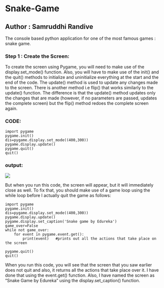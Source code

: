# Snake-Game
## Author : Samruddhi Randive

The console based python application for one of the most famous games : snake game.

### Step 1 : Create the Screen:

To create the screen using Pygame, you will need to make use of the display.set_mode() function. Also, you will have to make use of the init()  and the quit() methods to initialize and uninitialize everything at the start and the end of the code. The update() method is used to update any changes made to the screen. There is another method i.e flip() that works similarly to the update() function. The difference is that the update() method updates only the changes that are made (however, if no parameters are passed, updates the complete screen) but the flip() method redoes the complete screen again.

### CODE:
```
import pygame
pygame.init()
dis=pygame.display.set_mode((400,300))
pygame.display.update()
pygame.quit()
quit()
```
### output:
<img src= "https://d1jnx9ba8s6j9r.cloudfront.net/blog/wp-content/uploads/2019/10/display1-Snake-Game-in-Python-Edureka.png" >


But when you run this code, the screen will appear, but it will immediately close as well. To fix that, you should make use of a game loop using the while loop before I actually quit the game as follows:

```
import pygame
pygame.init()
dis=pygame.display.set_mode((400,300))
pygame.display.update()
pygame.display.set_caption('Snake game by Edureka')
game_over=False
while not game_over:
    for event in pygame.event.get():
        print(event)   #prints out all the actions that take place on the screen
 
pygame.quit()
quit()

```
 When you run this code, you will see that the screen that you saw earlier does not quit and also, it returns all the actions that take place over it. I have done that using the event.get() function. Also, I have named the screen as “Snake Game by Edureka” using the display.set_caption() function.

 <img scr="https://d1jnx9ba8s6j9r.cloudfront.net/blog/wp-content/uploads/2019/10/display2-Snake-Game-in-Python-Edureka.png" >




